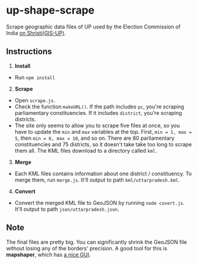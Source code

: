 # up-shape-scrape

Scrape geographic data files of UP used by the Election Commission of India [on Shristi(GIS-UP)](http://gis.up.nic.in/srishti/election2017/).

## Instructions
1. **Install**
  - Run `npm install`
2. **Scrape**
  - Open `scrape.js`.
  - Check the function `makeURL()`. If the path includes `pc`, you're scraping parliamentary constituencies. If it includes `district`, you're scraping districts.
  - The site only seems to allow you to scrape five files at once, so you have to update the `min` and `max` variables at the top. First, `min = 1, max = 5`, then `min = 6, max = 10`, and so on. There are 80 parliamentary constituencies and 75 districts, so it doesn't take take too long to scrape them all. The KML files download to a directory called `kml`.
3. **Merge**
  - Each KML files contains information about one district / constituency. To merge them, run `merge.js`. It'll output to path `kml/uttarpradesh.kml`.
4. **Convert**
  - Convert the merged KML file to GeoJSON by running `node covert.js`. It'll output to path `json/uttarpradesh.json`.

## Note
The final files are pretty big. You can significantly shrink the GeoJSON file without losing any of the borders' precision. A good tool for this is **mapshaper**, which has [a nice GUI](http://www.mapshaper.org/).
